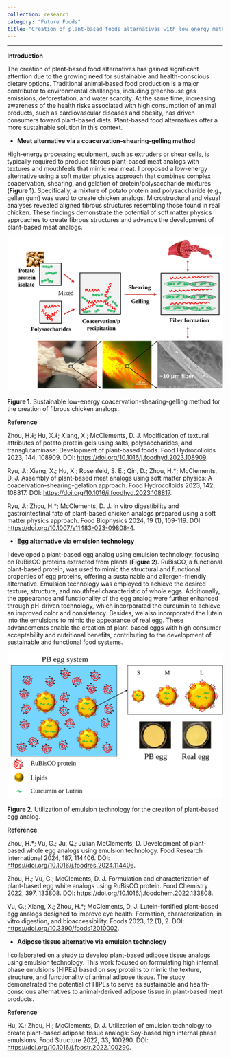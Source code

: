 ```yaml
---
collection: research
category: "Future Foods"
title: "Creation of plant-based foods alternatives with low energy methods  (2020-2023)"
---
```


<!-- main body -->
------------------

**Introduction**

The creation of plant-based food alternatives has gained significant attention due to 
the growing need for sustainable and health-conscious dietary options. 
Traditional animal-based food production is a major contributor to environmental challenges, 
including greenhouse gas emissions, deforestation, and water scarcity. 
At the same time, increasing awareness of the health risks associated with high 
consumption of animal products, such as cardiovascular diseases and obesity, 
has driven consumers toward plant-based diets. 
Plant-based food alternatives offer a more sustainable solution in this context.

+ **Meat alternative via a coacervation-shearing-gelling method**

High-energy processing equipment, such as extruders or shear cells, is typically 
required to produce fibrous plant-based meat analogs with textures and mouthfeels 
that mimic real meat. I proposed a low-energy alternative using a soft matter physics 
approach that combines complex coacervation, shearing, and gelation of 
protein/polysaccharide mixtures (**Figure 1**). Specifically, a mixture of potato 
protein and polysaccharide (e.g., gellan gum) was used to create chicken analogs. 
Microstructural and visual analyses revealed aligned fibrous structures resembling 
those found in real chicken. These findings demonstrate the potential of soft matter 
physics approaches to create fibrous structures and advance the development of 
plant-based meat analogs. 

<img src='/images/PB_meat.svg' alt='drawing' width='600'/>

**Figure 1**. Sustainable low-energy coacervation-shearing-gelling method for the creation of fibrous chicken analogs.

**Reference**

Zhou, H.‡; Hu, X.‡; Xiang, X.; McClements, D. J. Modification of textural attributes of potato protein gels using salts, polysaccharides, and transglutaminase: Development of plant-based foods. Food Hydrocolloids 2023, 144, 108909. DOI: https://doi.org/10.1016/j.foodhyd.2023.108909.

Ryu, J.; Xiang, X.; Hu, X.; Rosenfeld, S. E.; Qin, D.; Zhou, H.*; McClements, D. J. Assembly of plant-based meat analogs using soft matter physics: A coacervation-shearing-gelation approach. Food Hydrocolloids 2023, 142, 108817. DOI: https://doi.org/10.1016/j.foodhyd.2023.108817.

Ryu, J.; Zhou, H.*; McClements, D. J. In vitro digestibility and gastrointestinal fate of plant-based chicken analogs prepared using a soft matter physics approach. Food Biophysics 2024, 19 (1), 109-119. DOI: https://doi.org/10.1007/s11483-023-09808-4.

+ **Egg alternative via emulsion technology**

I developed a plant-based egg analog using emulsion technology, 
focusing on RuBisCO proteins extracted from plants (**Figure 2**). RuBisCO, a functional plant-based protein, 
was used to mimic the structural and functional properties of egg proteins, 
offering a sustainable and allergen-friendly alternative. 
Emulsion technology was employed to achieve the desired texture, structure, and mouthfeel characteristic of whole eggs. 
Additionally, the appearance and functionality of the egg analog were further enhanced through pH-driven technology, 
which incorporated the curcumin to achieve an improved color and consistency. Besides, we also incorporated the lutein
into the emulsions to mimic the appearance of real egg.
These advancements enable the creation of plant-based eggs with high consumer acceptability and nutritional benefits,
contributing to the development of sustainable and functional food systems.

<img src='/images/PB_egg.svg' alt='drawing' width='600'/>

**Figure 2**. Utilization of emulsion technology for the creation of plant-based egg analog.

**Reference**

Zhou, H.*; Vu, G.; Ju, Q.; Julian McClements, D. Development of plant-based whole egg analogs using emulsion technology. Food Research International 2024, 187, 114406. DOI: https://doi.org/10.1016/j.foodres.2024.114406.

Zhou, H.; Vu, G.; McClements, D. J. Formulation and characterization of plant-based egg white analogs using RuBisCO protein. Food Chemistry 2022, 397, 133808. DOI: https://doi.org/10.1016/j.foodchem.2022.133808.

Vu, G.; Xiang, X.; Zhou, H.*; McClements, D. J. Lutein-fortified plant-based egg analogs designed to improve eye health: Formation, characterization, in vitro digestion, and bioaccessibility. Foods 2023, 12 (1), 2. DOI: https://doi.org/10.3390/foods12010002.

+ **Adipose tissue alternative via emulsion technology**

I collaborated on a study to develop plant-based adipose tissue analogs using emulsion technology.
This work focused on formulating high internal phase emulsions (HIPEs) based on soy proteins 
to mimic the texture, structure, and functionality of animal adipose tissue. 
The study demonstrated the potential of HIPEs to serve as sustainable and health-conscious alternatives
to animal-derived adipose tissue in plant-based meat products. 

**Reference**

Hu, X.; Zhou, H.; McClements, D. J. Utilization of emulsion technology to create plant-based adipose tissue analogs: Soy-based high internal phase emulsions. Food Structure 2022, 33, 100290. DOI: https://doi.org/10.1016/j.foostr.2022.100290.
